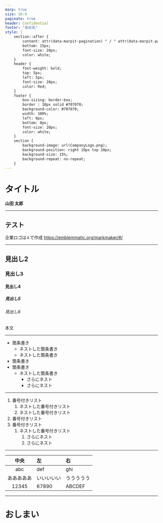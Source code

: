 ```yaml
---
marp: true
size: 16:9
paginate: true
header: Confidential
footer: "会社名"
style: |
    section::after {
        content: attr(data-marpit-pagination) " / " attr(data-marpit-pagination-total);
        bottom: 15px;
        font-size: 20px;
        color: white;
    }
    header {
        font-weight: bold;
        top: 5px;
        left: 5px;
        font-size: 20px;
        color: Red;
    }
    footer {
        box-sizing: border-box;
        border : 10px solid #707070;
        background-color: #707070;
        width: 100%;
        left: 0px;
        bottom: 0px;
        font-size: 20px;
        color: white;
    }
    section {
        background-image: url(CompanyLogo.png);
        background-position: right 10px top 10px;
        background-size: 15%;
        background-repeat: no-repeat;
    }
---
```


# タイトル

**山田 太郎**

---

## テスト

企業ロゴは↓で作成
https://emblemmatic.org/markmaker/#/

---

## 見出し2

### 見出し3

#### 見出し4

##### 見出し5

###### 見出し6

本文

---

* 箇条書き
    - ネストした箇条書き
    - ネストした箇条書き
* 箇条書き
* 箇条書き
    - ネストした箇条書き
        * さらにネスト
        * さらにネスト

---

1. 番号付きリスト
    1. ネストした番号付きリスト
    1. ネストした番号付きリスト
1. 番号付きリスト
1. 番号付きリスト
    1. ネストした番号付きリスト
        1. さらにネスト
        1. さらにネスト

---

| 中央 | 左 | 右 |
|:----:|:---|:--|
| abc | def | ghi |
| あああああ | いいいいい | ううううう |
| 12345 | 67890| ABCDEF

---

# おしまい
